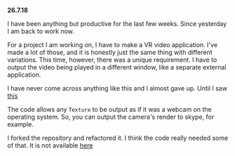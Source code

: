 __26.7.18__

I have been anything but productive for the last few weeks. Since yesterday I am back to work now.  

For a project I am working on, I have to make a VR video application. I've made a lot of those, and it is honestly just the same thing with different variations. 
This time, however, there was a unique requirement. I have to output the video being played in a different window, like a separate external application.

I have never come across anything like this and I almost gave up. Until I saw [this](https://github.com/mrayy/UnityCam/)

The code allows any `Texture` to be output as if it was a webcam on the operating system. So, you can output the camera's render to skype, for example.

I forked the repository and refactored it. I think the code really needed some of that. It is not available [here](https://www.github.com/adrenak/UnityCam)